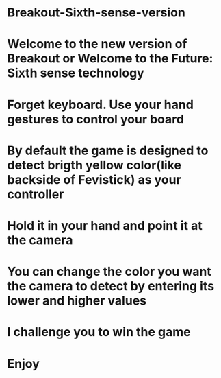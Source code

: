 # Breakout-Sixth-sense-version

# Welcome to the new version of Breakout or Welcome to the Future: Sixth sense technology

# Forget keyboard. Use your hand gestures to control your board

# By default the game is designed to detect brigth yellow color(like backside of Fevistick) as your controller

# Hold it in your hand and point it at the camera

# You can change the color you want the camera to detect by entering its lower and higher values

# I challenge you to win the game
# Enjoy
